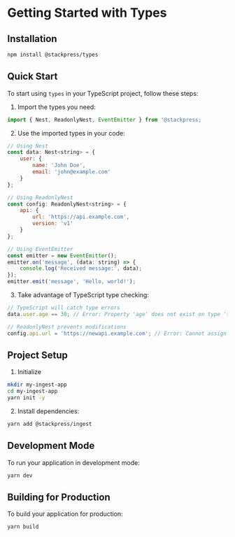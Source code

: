 # Getting Started with Types

## Installation
```bash
npm install @stackpress/types
```

## Quick Start
To start using `types` in  your TypeScript project, follow these steps:

1. Import the types you need:

```javascript
import { Nest, ReadonlyNest, EventEmitter } from '@stackpress;
```
2. Use the imported types in your code:

```javascript
// Using Nest
const data: Nest<string> = {
    user: {
        name: 'John Doe',
        email: 'john@example.com'
    }
};

// Using ReadonlyNest
const config: ReadonlyNest<string> = {
    api: {
        url: 'https://api.example.com',
        version: 'v1'
    }
};

// Using EventEmitter
const emitter = new EventEmitter();
emitter.on('message', (data: string) => {
    console.log('Received message:', data);
});
emitter.emit('message', 'Hello, world!');
```
3. Take advantage of TypeScript type checking:

```javascript
// TypeScript will catch type errors
data.user.age == 30; // Error: Property 'age' does not exist on type '{ name: string; email: string; }'

// ReadonlyNest prevents modifications
config.api.url = 'https://newapi.example.com'; // Error: Cannot assign to 'url' because it is a read-only property
```

## Project Setup

1. Initialize

```bash
mkdir my-ingest-app
cd my-ingest-app
yarn init -y
```

2. Install dependencies:

```bash
yarn add @stackpress/ingest
```

## Development Mode

To run your application in development mode:

```bash
yarn dev
```

## Building for Production

To build your application for production:

```bash
yarn build
```


